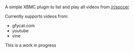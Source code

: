 A simple XBMC plugin to list and play all videos from [/r/soccer](http://www.reddit.com/r/soccer/)

Currently supports videos from:
* gfycat.com
* youtube
* vine

This is a work in progress
